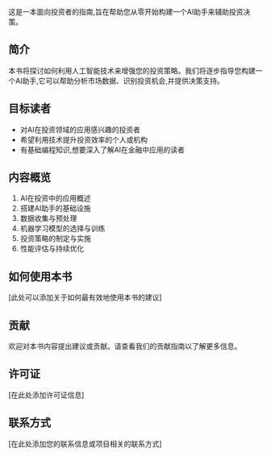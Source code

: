 这是一本面向投资者的指南,旨在帮助您从零开始构建一个AI助手来辅助投资决策。

## 简介

本书将探讨如何利用人工智能技术来增强您的投资策略。我们将逐步指导您构建一个AI助手,它可以帮助分析市场数据、识别投资机会,并提供决策支持。

## 目标读者

- 对AI在投资领域的应用感兴趣的投资者
- 希望利用技术提升投资效率的个人或机构
- 有基础编程知识,想要深入了解AI在金融中应用的读者

## 内容概览

1. AI在投资中的应用概述
2. 搭建AI助手的基础设施
3. 数据收集与预处理
4. 机器学习模型的选择与训练
5. 投资策略的制定与实施
6. 性能评估与持续优化

## 如何使用本书

[此处可以添加关于如何最有效地使用本书的建议]

## 贡献

欢迎对本书内容提出建议或贡献。请查看我们的贡献指南以了解更多信息。

## 许可证

[在此处添加许可证信息]

## 联系方式

[在此处添加您的联系信息或项目相关的联系方式]

